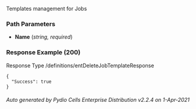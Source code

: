 






 
Templates management for Jobs  


### Path Parameters

 - **Name** (_string, required_) 




### Response Example (200)
Response Type /definitions/entDeleteJobTemplateResponse

```
{
  "Success": true
}
```




###### Auto generated by Pydio Cells Enterprise Distribution v2.2.4 on 1-Apr-2021
